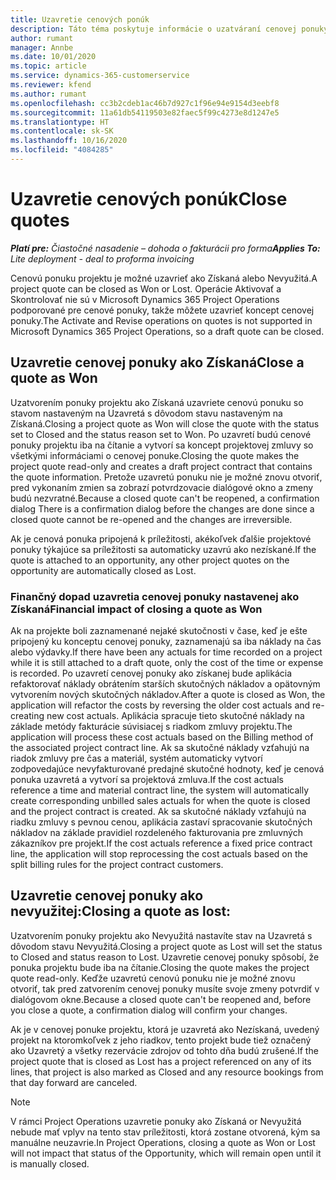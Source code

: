 ```yaml
---
title: Uzavretie cenových ponúk
description: Táto téma poskytuje informácie o uzatváraní cenovej ponuky v Project Operations.
author: rumant
manager: Annbe
ms.date: 10/01/2020
ms.topic: article
ms.service: dynamics-365-customerservice
ms.reviewer: kfend
ms.author: rumant
ms.openlocfilehash: cc3b2cdeb1ac46b7d927c1f96e94e9154d3eebf8
ms.sourcegitcommit: 11a61db54119503e82faec5f99c4273e8d1247e5
ms.translationtype: HT
ms.contentlocale: sk-SK
ms.lasthandoff: 10/16/2020
ms.locfileid: "4084285"
---
```

# <a name="close-quotes"></a><span data-ttu-id="1349b-103">Uzavretie cenových ponúk</span><span class="sxs-lookup"><span data-stu-id="1349b-103">Close quotes</span></span> 

<span data-ttu-id="1349b-104">_**Platí pre:** Čiastočné nasadenie – dohoda o fakturácii pro forma_</span><span class="sxs-lookup"><span data-stu-id="1349b-104">_**Applies To:** Lite deployment - deal to proforma invoicing_</span></span>

<span data-ttu-id="1349b-105">Cenovú ponuku projektu je možné uzavrieť ako Získaná alebo Nevyužitá.</span><span class="sxs-lookup"><span data-stu-id="1349b-105">A project quote can be closed as Won or Lost.</span></span> <span data-ttu-id="1349b-106">Operácie Aktivovať a Skontrolovať nie sú v Microsoft Dynamics 365 Project Operations podporované pre cenové ponuky, takže môžete uzavrieť koncept cenovej ponuky.</span><span class="sxs-lookup"><span data-stu-id="1349b-106">The Activate and Revise operations on quotes is not supported in Microsoft Dynamics 365 Project Operations, so a draft quote can be closed.</span></span>

## <a name="close-a-quote-as-won"></a><span data-ttu-id="1349b-107">Uzavretie cenovej ponuky ako Získaná</span><span class="sxs-lookup"><span data-stu-id="1349b-107">Close a quote as Won</span></span>

<span data-ttu-id="1349b-108">Uzatvorením ponuky projektu ako Získaná uzavriete cenovú ponuku so stavom nastaveným na Uzavretá s dôvodom stavu nastaveným na Získaná.</span><span class="sxs-lookup"><span data-stu-id="1349b-108">Closing a project quote as Won will close the quote with the status set to Closed and the status reason set to Won.</span></span> <span data-ttu-id="1349b-109">Po uzavretí budú cenové ponuky projektu iba na čítanie a vytvorí sa koncept projektovej zmluvy so všetkými informáciami o cenovej ponuke.</span><span class="sxs-lookup"><span data-stu-id="1349b-109">Closing the quote makes the project quote read-only and creates a draft project contract that contains the quote information.</span></span> <span data-ttu-id="1349b-110">Pretože uzavretú ponuku nie je možné znovu otvoriť, pred vykonaním zmien sa zobrazí potvrdzovacie dialógové okno a zmeny budú nezvratné.</span><span class="sxs-lookup"><span data-stu-id="1349b-110">Because a closed quote can't be reopened, a confirmation dialog There is a confirmation dialog before the changes are done since a closed quote cannot be re-opened and the changes are irreversible.</span></span>

<span data-ttu-id="1349b-111">Ak je cenová ponuka pripojená k príležitosti, akékoľvek ďalšie projektové ponuky týkajúce sa príležitosti sa automaticky uzavrú ako nezískané.</span><span class="sxs-lookup"><span data-stu-id="1349b-111">If the quote is attached to an opportunity, any other project quotes on the opportunity are automatically closed as Lost.</span></span>

### <a name="financial-impact-of-closing-a-quote-as-won"></a><span data-ttu-id="1349b-112">Finančný dopad uzavretia cenovej ponuky nastavenej ako Získaná</span><span class="sxs-lookup"><span data-stu-id="1349b-112">Financial impact of closing a quote as Won</span></span>

<span data-ttu-id="1349b-113">Ak na projekte boli zaznamenané nejaké skutočnosti v čase, keď je ešte pripojený ku konceptu cenovej ponuky, zaznamenajú sa iba náklady na čas alebo výdavky.</span><span class="sxs-lookup"><span data-stu-id="1349b-113">If there have been any actuals for time recorded on a project while it is still attached to a draft quote, only the cost of the time or expense is recorded.</span></span> <span data-ttu-id="1349b-114">Po uzavretí cenovej ponuky ako získanej bude aplikácia refaktorovať náklady obrátením starších skutočných nákladov a opätovným vytvorením nových skutočných nákladov.</span><span class="sxs-lookup"><span data-stu-id="1349b-114">After a quote is closed as Won, the application will refactor the costs by reversing the older cost actuals and re-creating new cost actuals.</span></span> <span data-ttu-id="1349b-115">Aplikácia spracuje tieto skutočné náklady na základe metódy fakturácie súvisiacej s riadkom zmluvy projektu.</span><span class="sxs-lookup"><span data-stu-id="1349b-115">The application will process these cost actuals based on the Billing method of the associated project contract line.</span></span> <span data-ttu-id="1349b-116">Ak sa skutočné náklady vzťahujú na riadok zmluvy pre čas a materiál, systém automaticky vytvorí zodpovedajúce nevyfakturované predajné skutočné hodnoty, keď je cenová ponuka uzavretá a vytvorí sa projektová zmluva.</span><span class="sxs-lookup"><span data-stu-id="1349b-116">If the cost actuals reference a time and material contract line, the system will automatically create corresponding unbilled sales actuals for when the quote is closed and the project contract is created.</span></span> <span data-ttu-id="1349b-117">Ak sa skutočné náklady vzťahujú na riadku zmluvy s pevnou cenou, aplikácia zastaví spracovanie skutočných nákladov na základe pravidiel rozdeleného fakturovania pre zmluvných zákazníkov pre projekt.</span><span class="sxs-lookup"><span data-stu-id="1349b-117">If the cost actuals reference a fixed price contract line, the application will stop reprocessing the cost actuals based on the split billing rules for the project contract customers.</span></span>

## <a name="closing-a-quote-as-lost"></a><span data-ttu-id="1349b-118">Uzavretie cenovej ponuky ako nevyužitej:</span><span class="sxs-lookup"><span data-stu-id="1349b-118">Closing a quote as lost:</span></span>

<span data-ttu-id="1349b-119">Uzatvorením ponuky projektu ako Nevyužitá nastavíte stav na Uzavretá s dôvodom stavu Nevyužitá.</span><span class="sxs-lookup"><span data-stu-id="1349b-119">Closing a project quote as Lost will set the status to Closed and status reason to Lost.</span></span> <span data-ttu-id="1349b-120">Uzavretie cenovej ponuky spôsobí, že ponuka projektu bude iba na čítanie.</span><span class="sxs-lookup"><span data-stu-id="1349b-120">Closing the quote makes the project quote read-only.</span></span> <span data-ttu-id="1349b-121">Keďže uzavretú cenovú ponuku nie je možné znovu otvoriť, tak pred zatvorením cenovej ponuky musíte svoje zmeny potvrdiť v dialógovom okne.</span><span class="sxs-lookup"><span data-stu-id="1349b-121">Because a closed quote can't be reopened and, before you close a quote, a confirmation dialog will confirm your changes.</span></span>

<span data-ttu-id="1349b-122">Ak je v cenovej ponuke projektu, ktorá je uzavretá ako Nezískaná, uvedený projekt na ktoromkoľvek z jeho riadkov, tento projekt bude tiež označený ako Uzavretý a všetky rezervácie zdrojov od tohto dňa budú zrušené.</span><span class="sxs-lookup"><span data-stu-id="1349b-122">If the project quote that is closed as Lost has a project referenced on any of its lines, that project is also marked as Closed and any resource bookings from that day forward are canceled.</span></span>

> [!NOTE]
> <span data-ttu-id="1349b-123">V rámci Project Operations uzavretie ponuky ako Získaná or Nevyužitá nebude mať vplyv na tento stav príležitosti, ktorá zostane otvorená, kým sa manuálne neuzavrie.</span><span class="sxs-lookup"><span data-stu-id="1349b-123">In Project Operations, closing a quote as Won or Lost will not impact that status of the Opportunity, which will remain open until it is manually closed.</span></span>
